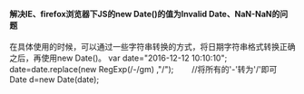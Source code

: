 #### 解决IE、firefox浏览器下JS的new Date()的值为Invalid Date、NaN-NaN的问题

在具体使用的时候，可以通过一些字符串转换的方式，将日期字符串格式转换正确之后，再使用new Date()。
var date="2016-12-12 10:10:10";
date=date.replace(new RegExp(/-/gm) ,"/"); 　　//将所有的'-'转为'/'即可
Date d=new Date(date);